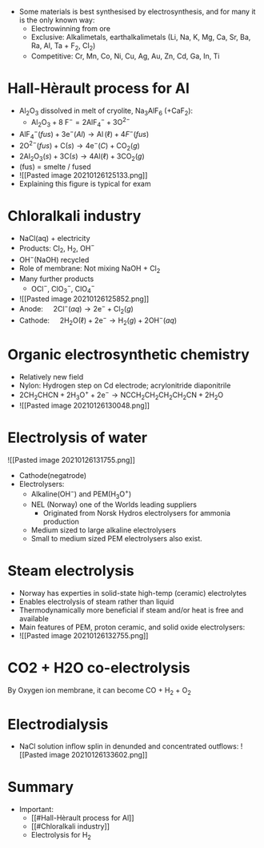 - Some materials is best synthesised by electrosynthesis, and for many it is the only known way:
	- Electrowinning from ore
	- Exclusive: Alkalimetals, earthalkalimetals (Li, Na, K, Mg, Ca, Sr, Ba, Ra, Al, Ta + F$_2$, Cl$_2$)
	- Competitive: Cr, Mn, Co, Ni, Cu, Ag, Au, Zn, Cd, Ga, In, Ti

# Hall-Hèrault process for Al
- Al$_2$O$_3$ dissolved in melt of cryolite, Na$_3$AlF$_6$ (+CaF$_2$):
	- $\mathrm{Al}_{2} \mathrm{O}_{3}+8 \mathrm{~F}^{-}=2 \mathrm{AlF}_{4}^{-}+3 \mathrm{O}^{2-}$
- $\operatorname{AlF}_{4}^{-}(f u s)+3 \mathrm{e}^{-}(A l) \rightarrow \operatorname{Al}(\ell)+4 F^{-}(f u s)$
- $2 \mathrm{O}^{2-}(f u s)+\mathrm{C}(s) \rightarrow 4 \mathrm{e}^{-}(C)+\mathrm{CO}_{2}(g)$
- $2 \mathrm{Al}_{2} \mathrm{O}_{3}(s)+3 \mathrm{C}(s) \rightarrow 4 \mathrm{Al}(\ell)+3 \mathrm{CO}_{2}(g)$
- (fus) = smelte / fused
- ![[Pasted image 20210126125133.png]]
- Explaining this figure is typical for exam

# Chloralkali industry
- NaCl(aq) + electricity
- Products: Cl$_2$, H$_2$, OH$^-$
- OH$^-$(NaOH) recycled
- Role of membrane: Not mixing NaOH + Cl$_2$
- Many further products
	- OCl$^-$, ClO$_3^-$, ClO$_4^-$
- ![[Pasted image 20210126125852.png]]
- Anode: $\quad 2 \mathrm{Cl}^{-}(a q) \rightarrow 2 \mathrm{e}^{-}+\mathrm{Cl}_{2}(g)$
- Cathode: $\quad 2 \mathrm{H}_{2} \mathrm{O}(\ell)+2 \mathrm{e}^{-} \rightarrow \mathrm{H}_{2}(g)+2 \mathrm{OH}^{-}(a q)$

# Organic electrosynthetic chemistry
- Relatively new field
- Nylon: Hydrogen step on Cd electrode; acrylonitride diaponitrile
- $2 \mathrm{CH}_{2} \mathrm{CHCN}+2 \mathrm{H}_{3} \mathrm{O}^{+}+2 \mathrm{e}^{-} \rightarrow \mathrm{NCCH}_{2} \mathrm{CH}_{2} \mathrm{CH}_{2} \mathrm{CH}_{2} \mathrm{CN}+2 \mathrm{H}_{2} \mathrm{O}$
- ![[Pasted image 20210126130048.png]]

# Electrolysis of water
![[Pasted image 20210126131755.png]]
- Cathode(negatrode)
- Electrolysers:
	- Alkaline(OH$^-$) and PEM(H$_3$O$^+$)
	- NEL (Norway) one of the Worlds leading suppliers
		- Originated from Norsk Hydros electrolysers for ammonia production
	- Medium sized to large alkaline electrolysers
	- Small to medium sized PEM electrolysers also exist.

# Steam electrolysis
- Norway has experties in solid-state high-temp (ceramic) electrolytes
- Enables electrolysis of steam rather than liquid
- Thermodynamically more beneficial if steam and/or heat is free and available
- Main features of PEM, proton ceramic, and solid oxide electrolysers:
- ![[Pasted image 20210126132755.png]]

# CO2 + H2O co-electrolysis
By Oxygen ion membrane, it can become CO + H$_2$ + O$_2$

# Electrodialysis
- NaCl solution inflow splin in denunded and concentrated outflows:
![[Pasted image 20210126133602.png]]

# Summary
- Important:
	- [[#Hall-Hèrault process for Al]]
	- [[#Chloralkali industry]]
	- Electrolysis for H$_2$